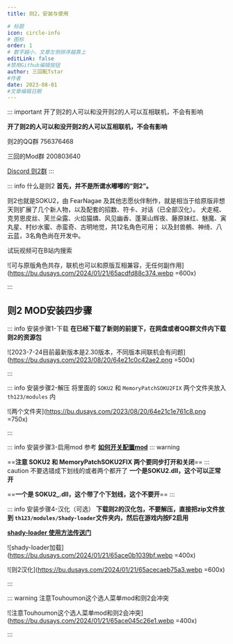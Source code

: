 ```yaml
---
title: 则2，安装与使用

# 标题
icon: circle-info
# 图标
order: 1
# 数字越小，文章左侧排序越靠上
editLink: false
#禁用Github编辑按钮
author: 三回転Tstar
#作者
date: 2023-08-01
#文章编辑日期
---
```


::: important 开了则2的人可以和没开则2的人可以互相联机，不会有影响

**开了则2的人可以和没开则2的人可以互相联机，不会有影响**

则2的QQ群 756376468 

三回的Mod群 200803640

[Discord 则2群](http://discord.gg/Bgxdcav)
:::

::: info 什么是则2
**首先，并不是所谓水嘟嘟的“则2”。**

则2也就是SOKU2，由 FearNagae 及其他志愿伙伴制作，就是相当于给原版非想天则扩展了几个新人物，以及配套的招数、符卡、对话（已全部汉化）。
犬走椛、克劳恩皮丝、芙兰朵露、火焰猫燐、风见幽香、蓬莱山辉夜、藤原妹红、魅魔、寅丸星、村纱水蜜、赤蛮奇、古明地觉，共12名角色可用；
以及封兽鵺、神绮、八云蓝，3名角色尚在开发中。

试玩视频可在B站内搜索

![可与原版角色共存，联机也可以和原版互相兼容，无任何副作用](https://bu.dusays.com/2024/01/21/65acdfd88c374.webp =600x)

:::

## **则2 MOD安装四步骤**
::: info 安装步骤1-下载
**在已经下载了新则的前提下，在网盘或者QQ群文件内下载则2的资源包**

![2023-7-24目前最新版本是2.30版本，不同版本间联机会有问题](https://bu.dusays.com/2023/08/20/64e21c0c42ae2.png =500x)


:::


::: info 安装步骤2-解压
将里面的 `SOKU2` 和 `MemoryPatchSOKU2FIX` 两个文件夹放入 `th123/modules` 内

![两个文件夹](https://bu.dusays.com/2023/08/20/64e21c1e761c8.png =750x)


:::

::: info 安装步骤3-启用mod
参考 [**如何开关配置mod**](/mods/WhatsMod.html)
::: warning

==**注意 SOKU2 和 MemoryPatchSOKU2FIX 两个要同步打开和关闭**==
::: caution 不要选错成下划线的或者两个都开了
**一个是SOKU2.dll，这个可以正常开**

==**一个是 SOKU2_.dll，这个带了个下划线，这个不要开**==
:::

::: info 安装步骤4-汉化（可选）
**下载则2的汉化包，不要解压，直接把zip文件放到 `th123/modules/Shady-loader`文件夹内，然后在游戏内按F2启用**

[**shady-loader 使用方法传送门**](/mods/DIY/Shady-loader.html)

![shady-loader加载](https://bu.dusays.com/2024/01/21/65ace0b1039bf.webp =400x)

![则2汉化](https://bu.dusays.com/2024/01/21/65acecaeb75a3.webp =600x)

:::

::: warning 注意Touhoumon这个选人菜单mod和则2会冲突

![注意Touhoumon这个选人菜单mod和则2会冲突](https://bu.dusays.com/2024/01/21/65ace045c26e1.webp =400x)

:::
